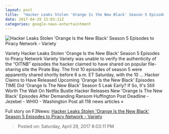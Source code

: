 ```yaml
---
layout: post
title:  "Hacker Leaks Stolen 'Orange Is the New Black' Season 5 Episodes to Piracy Network - Variety"
date: 2017-04-29 15:03:11Z
categories: google-news-entertaintment
---
```


![Hacker Leaks Stolen 'Orange Is the New Black' Season 5 Episodes to Piracy Network - Variety](https://pmcvariety.files.wordpress.com/2017/04/netflix-oitnb-season-5.jpg?w=1000&h=750&crop=1)

Variety Hacker Leaks Stolen 'Orange Is the New Black' Season 5 Episodes to Piracy Network Variety Variety was unable to verify the authenticity of the “OITNB” episodes the hacker claimed to have shared on popular file-sharing site the Pirate Bay. The first 10 episodes of season 5 were apparently shared shortly before 6 a.m. ET Saturday, with the 10 ... Hacker Claims to Have Released Upcoming 'Orange Is the New Black' Episodes TIME Did 'Orange Is The New Black' Season 5 Leak Early? If So, It's Still Worth The Wait On Netflix Bustle Hacker Releases New 'Orange Is The New Black' Episodes After Demanding Ransom Huffington Post Deadline - Jezebel - WHIO - Washington Post all 118 news articles »


Full story on F3News: [Hacker Leaks Stolen 'Orange Is the New Black' Season 5 Episodes to Piracy Network - Variety](http://www.f3nws.com/n/nsGUTE)

> Posted on: Saturday, April 29, 2017 8:03:11 PM
